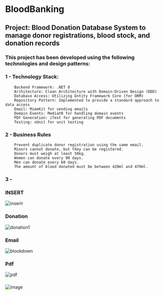 # BloodBanking

## Project: Blood Donation Database System to manage donor registrations, blood stock, and donation records

### This project has been developed using the following technologies and design patterns:
### 1 - Technology Stack:
        Backend Framework: .NET 8
        Architecture: Clean Architecture with Domain-Driven Design (DDD)
        Database Access: Utilizing Entity Framework Core (for ORM)
        Repository Pattern: Implemented to provide a standard approach to data access
        Email: MimeKit for sending emails
        Domain Events: MediatR for handling domain events
        PDF Generation: iText for generating PDF documents
        Testing: xUnit for unit testing

### 2 - Business Rules
        Prevent duplicate donor registration using the same email.
        Minors cannot donate, but they can be registered.
        Donors must weigh at least 50kg.
        Women can donate every 90 days.
        Men can donate every 60 days.
        The amount of blood donated must be between 420ml and 470ml.

### 3 - 

### INSERT 
![inserir](https://github.com/HenriqueLopesDeSouza/BloodBanking/assets/43977679/d72922fc-58bf-4ed1-8b7f-0013af02648a)

### Donation 
![donation1](https://github.com/HenriqueLopesDeSouza/BloodBanking/assets/43977679/ae04f2db-0e24-4b23-be55-3f96f466886f)

### Email 
![blookdown](https://github.com/HenriqueLopesDeSouza/BloodBanking/assets/43977679/3e84bcbe-4fd7-4602-a041-8d54bdeb6785)

### Pdf 
![pdf](https://github.com/HenriqueLopesDeSouza/BloodBanking/assets/43977679/4de28394-0b34-4440-b3fc-da7eb504993a)

### 
![image](https://github.com/HenriqueLopesDeSouza/BloodBanking/assets/43977679/d5a39075-0cd3-4217-8835-177b606a55c7)
